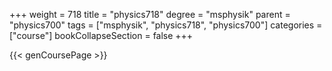 +++
weight = 718
title = "physics718"
degree = "msphysik"
parent = "physics700"
tags = ["msphysik", "physics718", "physics700"]
categories = ["course"]
bookCollapseSection = false
+++

{{< genCoursePage >}}
